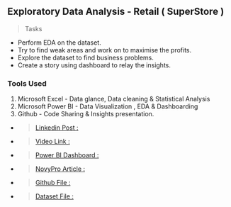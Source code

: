 ## Exploratory Data Analysis - Retail ( SuperStore )

> Tasks
 - Perform EDA on the dataset.
 - Try to find weak areas and work on to maximise the profits.
 - Explore the dataset to find business problems.
 - Create a story using dashboard to relay the insights.

### Tools Used
1. Microsoft Excel - Data glance, Data cleaning & Statistical Analysis
2. Microsoft Power BI - Data Visualization , EDA & Dashboarding
3. Github - Code Sharing & Insights presentation.

- > [Linkedin Post :](https://www.linkedin.com/posts/sumitsc_eda-of-retail-sample-store-dataset-tsf-activity-7154768779179106304-ooJQ?utm_source=share&utm_medium=member_desktop)
- > [Video Link :](https://www.loom.com/share/55ca8c59074a47a5b1f11a905463e54e?sid=f053c9bd-3c9e-4c35-a883-31bab9cc7de4) 
- > [Power BI Dashboard :](https://app.powerbi.com/view?r=eyJrIjoiZDJmNGZhNzktNzA2MS00ODcxLWI2MGItODAzNjdkYTBkMTE2IiwidCI6IjFmNzZhZDgzLTgyMmEtNGRmNC05NmUwLTk2N2ZhYTdmZGRiMyJ9)
- > [NovyPro Article :](https://www.novypro.com/project/super-store-dashboard-power-bi-1)
- > [Github File :](https://github.com/Sumit-SC/TSF-GRIP-Tasks/blob/main/Task3%20-%20EDA%20(Retail%20-%20SuperStore)/superstore.pbix) 
- > [Dataset File :](https://github.com/Sumit-SC/TSF-GRIP-Tasks/blob/main/Task3%20-%20EDA%20(Retail%20-%20SuperStore)/SampleSuperstore.csv) 
